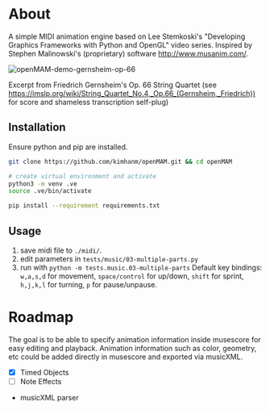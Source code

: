 # About
A simple MIDI animation engine based on Lee Stemkoski's "Developing Graphics Frameworks with Python and OpenGL" video series.
Inspired by Stephen Malinowski's (proprietary) software http://www.musanim.com/.

 ![openMAM-demo-gernsheim-op-66](https://github.com/user-attachments/assets/8f6db687-5ec9-400b-a885-3e79e435b84d)
 
Excerpt from Friedrich Gernsheim's Op. 66 String Quartet (see https://imslp.org/wiki/String_Quartet_No.4,_Op.66_(Gernsheim,_Friedrich)) for score and shameless transcription self-plug)

## Installation
Ensure python and pip are installed.
```bash
git clone https://github.com/kimhanm/openMAM.git && cd openMAM

# create virtual environment and activate
python3 -m venv .ve
source .ve/bin/activate

pip install --requirement requirements.txt
```

## Usage
1. save midi file to `./midi/`.
2. edit parameters in `tests/music/03-multiple-parts.py`
3. run with `python -m tests.music.03-multiple-parts`
Default key bindings: `w,a,s,d` for movement, `space/control` for up/down, `shift` for sprint, `h,j,k,l` for turning, `p` for pause/unpause.


# Roadmap
The goal is to be able to specify animation information inside musescore for easy editing and playback.
Animation information such as color, geometry, etc could be added directly in musescore and exported via musicXML.
- [X] Timed Objects
- [ ] Note Effects
- musicXML parser

